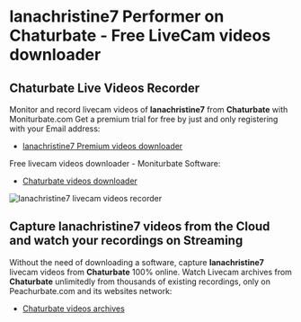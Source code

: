 # lanachristine7 Performer on Chaturbate - Free LiveCam videos downloader

## Chaturbate Live Videos Recorder

Monitor and record livecam videos of **lanachristine7** from **Chaturbate** with Moniturbate.com
Get a premium trial for free by just and only registering with your Email address:
* [lanachristine7 Premium videos downloader](https://moniturbate.com/request-demo-licence-key.html)

Free livecam videos downloader - Moniturbate Software:
* [Chaturbate videos downloader](https://moniturbate.com/moniturbate-download-software.html)

![lanachristine7 livecam videos recorder](https://peachurnet.com/templates/moniturbate-software.png)


## Capture lanachristine7 videos from the Cloud and watch your recordings on Streaming

Without the need of downloading a software, capture **lanachristine7** livecam videos from **Chaturbate** 100% online.
Watch Livecam archives from **Chaturbate** unlimitedly from thousands of existing recordings, only on Peachurbate.com and its websites network:
* [Chaturbate videos archives](https://peachurnet.com/)